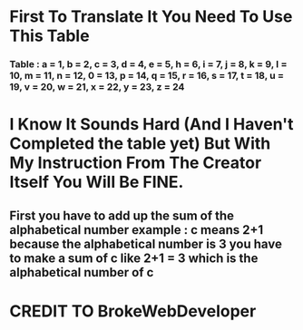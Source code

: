 # First To Translate It You Need To Use This Table 
### Table : a = 1, b = 2, c = 3, d = 4, e = 5, h = 6, i = 7, j = 8, k = 9, l = 10, m = 11, n = 12, 0 = 13, p = 14, q = 15, r = 16, s = 17, t = 18, u = 19, v = 20, w = 21, x = 22, y = 23, z = 24
# I Know It Sounds Hard (And I Haven't Completed the table yet) But With My Instruction From The Creator Itself You Will Be FINE.
## First you have to add up the sum of the alphabetical number example : c means 2+1 because the alphabetical number is 3 you have to make a sum of c like 2+1 = 3 which is the alphabetical number of c
# CREDIT TO BrokeWebDeveloper
